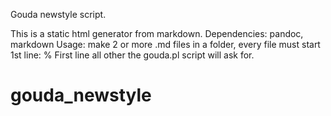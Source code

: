 Gouda newstyle script.

This is a static html generator from markdown.
Dependencies: pandoc, markdown
Usage: make 2 or more .md files in a folder, every file must start 1st line: % First line
all other the gouda.pl script will ask for.

# gouda_newstyle
